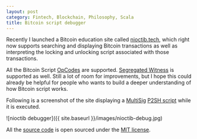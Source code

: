 ```yaml
---
layout: post
category: Fintech, Blockchain, Philosophy, Scala
title: Bitcoin script debugger
---
```


Recently I launched a Bitcoin education site called [nioctib.tech](https://nioctib.tech), which right now supports searching and displaying Bitcoin transactions as well as interpreting the locking and unlocking script
associated with those transactions.

All the Bitcoin Script [OpCodes](https://en.bitcoin.it/wiki/Script#Opcodes) are supported. [Segregated Witness](https://en.bitcoin.it/wiki/Segregated_Witness) is supported as well.
Still a lot of room for improvements, but I hope this could already be helpful for people who wants to build a deeper understanding of how Bitcoin script works.

Following is a screenshot of the site displaying a [MultiSig](https://en.bitcoin.it/wiki/Multisignature) [P2SH script](https://en.bitcoin.it/wiki/Pay_to_script_hash) while it is executed.

![nioctib debugger]({{ site.baseurl }}/images/nioctib-debug.jpg)

All the [source code](https://github.com/liuhongchao/bitcoin4s) is open sourced under the [MIT license](https://opensource.org/licenses/MIT).